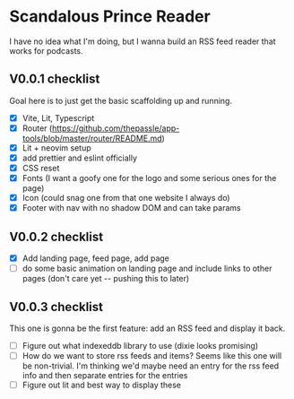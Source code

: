 # Scandalous Prince Reader

I have no idea what I'm doing, but I wanna build an RSS feed reader that works
for podcasts.

## V0.0.1 checklist

Goal here is to just get the basic scaffolding up and running.

- [x] Vite, Lit, Typescript
- [x] Router (https://github.com/thepassle/app-tools/blob/master/router/README.md)
- [x] Lit + neovim setup
- [x] add prettier and eslint officially
- [x] CSS reset
- [x] Fonts (I want a goofy one for the logo and some serious ones for the page)
- [x] Icon (could snag one from that one website I always do)
- [x] Footer with nav with no shadow DOM and can take params

## V0.0.2 checklist

- [x] Add landing page, feed page, add page
- [ ] do some basic animation on landing page and include links to other pages
  (don't care yet -- pushing this to later)

## V0.0.3 checklist

This one is gonna be the first feature: add an RSS feed and display it back.

- [ ] Figure out what indexeddb library to use (dixie looks promising)
- [ ] How do we want to store rss feeds and items? Seems like this one will be
      non-trivial. I'm thinking we'd maybe need an entry for the rss feed info and
      then separate entries for the entries
- [ ] Figure out lit and best way to display these
